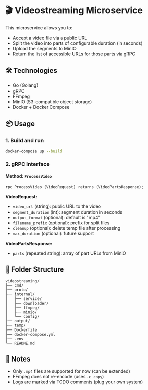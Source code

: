# 🎬 Videostreaming Microservice

This microservice allows you to:

- Accept a video file via a public URL
- Split the video into parts of configurable duration (in seconds)
- Upload the segments to MinIO
- Return the list of accessible URLs for those parts via gRPC

## 🛠 Technologies

- Go (Golang)
- gRPC
- FFmpeg
- MinIO (S3-compatible object storage)
- Docker + Docker Compose

## 📦 Usage

### 1. Build and run

```bash
docker-compose up --build
```

### 2. gRPC Interface

#### Method: `ProcessVideo`

```proto
rpc ProcessVideo (VideoRequest) returns (VideoPartsResponse);
```

**VideoRequest:**
- `video_url` (string): public URL to the video
- `segment_duration` (int): segment duration in seconds
- `output_format` (optional): default is "mp4"
- `filename_prefix` (optional): prefix for split files
- `cleanup` (optional): delete temp file after processing
- `max_duration` (optional): future support

**VideoPartsResponse:**
- `parts` (repeated string): array of part URLs from MinIO

## 📁 Folder Structure

```
videostreaming/
├── cmd/
├── proto/
├── internal/
│   ├── service/
│   ├── downloader/
│   ├── ffmpeg/
│   ├── minio/
│   └── config/
├── output/
├── temp/
├── Dockerfile
├── docker-compose.yml
├── .env
└── README.md
```

## 🧪 Notes

- Only `.mp4` files are supported for now (can be extended)
- FFmpeg does not re-encode (uses `-c copy`)
- Logs are marked via TODO comments (plug your own system)

